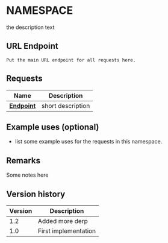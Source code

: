 # NAMESPACE

the description text

## URL Endpoint

```
Put the main URL endpoint for all requests here.
```

## Requests

| Name                         | Description       |
| ---------------------------- | ----------------- |
| **[Endpoint](/api/doc/url)** | short description |

## Example uses (optional)

* list some example uses for the requests in this namespace.

## Remarks

Some notes here

## Version history

| Version | Description          |
| ------- | -------------------- |
| 1.2     | Added more derp      |
| 1.0     | First implementation |
